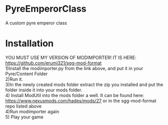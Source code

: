 # PyreEmperorClass
A custom pyre emperor class
# Installation
YOU MUST USE MY VERSION OF MODIMPORTER! IT IS HERE: https://github.com/erumi321/sgg-mod-format  
1)Install the modimporter.py from the link above, and put it in your Pyre/Content Folder  
2)Run it.  
3)In the newly created mods folder extract the zip you installed and put the folder inside it into your mods folder.  
4) Install ModUtil into the mods folder a well. It can be found here: https://www.nexusmods.com/hades/mods/27 or in the sgg-mod-format repo listed above  
4)Run modimporter again  
5) Play your game  
